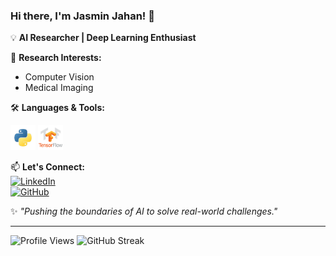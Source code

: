 ### Hi there, I'm Jasmin Jahan! 👋

💡 **AI Researcher | Deep Learning Enthusiast**

🔬 **Research Interests:**  
- Computer Vision  
- Medical Imaging  

🛠 **Languages & Tools:**  
<p align="left">
  <img src="https://raw.githubusercontent.com/github/explore/main/topics/python/python.png" width="40">
  <img src="https://raw.githubusercontent.com/github/explore/main/topics/tensorflow/tensorflow.png" width="40">
</p>

📫 **Let's Connect:**  
[![LinkedIn](https://img.shields.io/badge/LinkedIn-Connect-blue?style=flat&logo=linkedin)](https://www.linkedin.com/in/your-profile)  
[![GitHub](https://img.shields.io/badge/GitHub-Follow-black?style=flat&logo=github)](https://github.com/your-github)  

✨ _"Pushing the boundaries of AI to solve real-world challenges."_

---

<p align="left">
  <img src="https://komarev.com/ghpvc/?username=your-github&style=flat&color=blue" alt="Profile Views">
  <img src="https://github-readme-streak-stats.herokuapp.com/?user=your-github&theme=default" alt="GitHub Streak">
</p>
